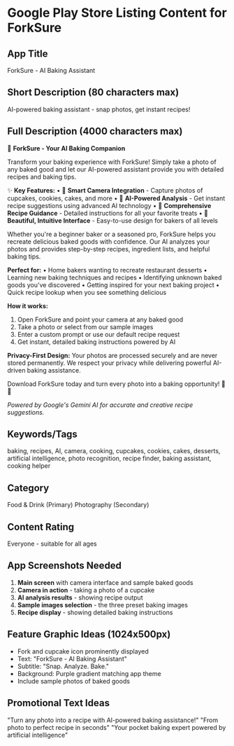 # Google Play Store Listing Content for ForkSure

## App Title
ForkSure - AI Baking Assistant

## Short Description (80 characters max)
AI-powered baking assistant - snap photos, get instant recipes!

## Full Description (4000 characters max)
🍴 **ForkSure - Your AI Baking Companion**

Transform your baking experience with ForkSure! Simply take a photo of any baked good and let our AI-powered assistant provide you with detailed recipes and baking tips.

✨ **Key Features:**
• 📸 **Smart Camera Integration** - Capture photos of cupcakes, cookies, cakes, and more
• 🤖 **AI-Powered Analysis** - Get instant recipe suggestions using advanced AI technology
• 🧁 **Comprehensive Recipe Guidance** - Detailed instructions for all your favorite treats
• 🎨 **Beautiful, Intuitive Interface** - Easy-to-use design for bakers of all levels

Whether you're a beginner baker or a seasoned pro, ForkSure helps you recreate delicious baked goods with confidence. Our AI analyzes your photos and provides step-by-step recipes, ingredient lists, and helpful baking tips.

**Perfect for:**
• Home bakers wanting to recreate restaurant desserts
• Learning new baking techniques and recipes
• Identifying unknown baked goods you've discovered
• Getting inspired for your next baking project
• Quick recipe lookup when you see something delicious

**How it works:**
1. Open ForkSure and point your camera at any baked good
2. Take a photo or select from our sample images
3. Enter a custom prompt or use our default recipe request
4. Get instant, detailed baking instructions powered by AI

**Privacy-First Design:**
Your photos are processed securely and are never stored permanently. We respect your privacy while delivering powerful AI-driven baking assistance.

Download ForkSure today and turn every photo into a baking opportunity! 🧁✨

*Powered by Google's Gemini AI for accurate and creative recipe suggestions.*

## Keywords/Tags
baking, recipes, AI, camera, cooking, cupcakes, cookies, cakes, desserts, artificial intelligence, photo recognition, recipe finder, baking assistant, cooking helper

## Category
Food & Drink (Primary)
Photography (Secondary)

## Content Rating
Everyone - suitable for all ages

## App Screenshots Needed
1. **Main screen** with camera interface and sample baked goods
2. **Camera in action** - taking a photo of a cupcake
3. **AI analysis results** - showing recipe output
4. **Sample images selection** - the three preset baking images
5. **Recipe display** - showing detailed baking instructions

## Feature Graphic Ideas (1024x500px)
- Fork and cupcake icon prominently displayed
- Text: "ForkSure - AI Baking Assistant"
- Subtitle: "Snap. Analyze. Bake."
- Background: Purple gradient matching app theme
- Include sample photos of baked goods

## Promotional Text Ideas
"Turn any photo into a recipe with AI-powered baking assistance!"
"From photo to perfect recipe in seconds"
"Your pocket baking expert powered by artificial intelligence" 